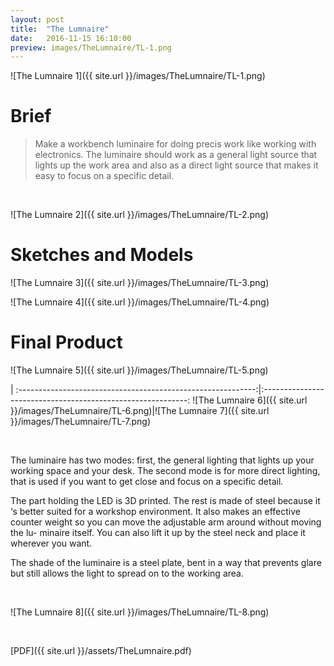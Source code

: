```yaml
---
layout: post
title:  "The Lumnaire"
date:   2016-11-15 16:10:00
preview: images/TheLumnaire/TL-1.png
---
```

![The Lumnaire 1]({{ site.url }}/images/TheLumnaire/TL-1.png)

# Brief
> Make a workbench luminaire for doing precis work like working with electronics.
> The luminaire should work as a general light source that lights up the work area and also as a direct light source that makes it easy to focus on a specific detail.

<br>

![The Lumnaire 2]({{ site.url }}/images/TheLumnaire/TL-2.png)

# Sketches and Models

![The Lumnaire 3]({{ site.url }}/images/TheLumnaire/TL-3.png)

![The Lumnaire 4]({{ site.url }}/images/TheLumnaire/TL-4.png)

# Final Product

![The Lumnaire 5]({{ site.url }}/images/TheLumnaire/TL-5.png)

|
:-----------------------------------------------------------:|:-----------------------------------------------------------:
![The Lumnaire 6]({{ site.url }}/images/TheLumnaire/TL-6.png)|![The Lumnaire 7]({{ site.url }}/images/TheLumnaire/TL-7.png)

<br>

The luminaire has two modes: first, the general lighting that lights up your working space and
your desk. The second mode is for more direct
lighting, that is used if you want to get close
and focus on a specific detail.

The part holding the LED is 3D printed. The
rest is made of steel because it ‘s better suited
for a workshop environment. It also makes an
effective counter weight so you can move the
adjustable arm around without moving the lu-
minaire itself. You can also lift it up by the steel
neck and place it wherever you want.

The shade of the luminaire is a steel plate,
bent in a way that prevents glare but still
allows the light to spread on to the working
area.

<br>

![The Lumnaire 8]({{ site.url }}/images/TheLumnaire/TL-8.png)

<br>

[PDF]({{ site.url }}/assets/TheLumnaire.pdf) 
